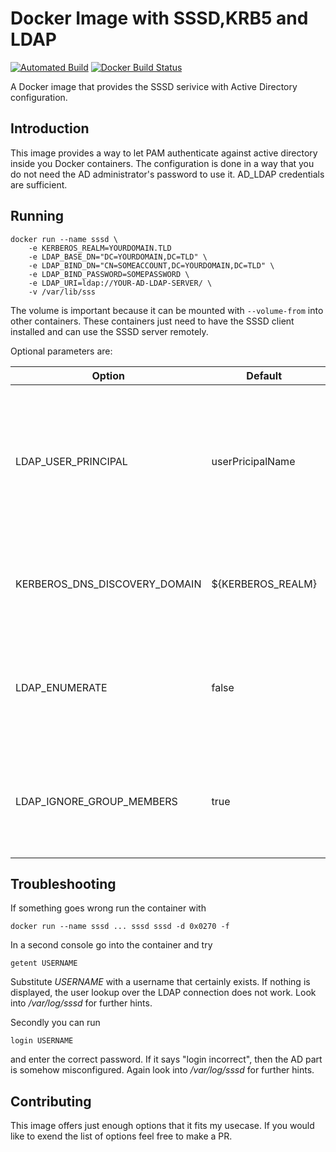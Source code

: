 # Docker Image with SSSD,KRB5 and LDAP

[![Automated Build](https://img.shields.io/docker/automated/phihos/sssd-krb5-ldap.svg)](https://hub.docker.com/r/phihos/sssd-krb5-ldap/)
[![Docker Build Status](https://img.shields.io/docker/build/phihos/sssd-krb5-ldap.svg)](https://hub.docker.com/r/phihos/sssd-krb5-ldap/)

A Docker image that provides the SSSD serivice with Active Directory configuration.

## Introduction

This image provides a way to let PAM authenticate against active directory inside you Docker containers.
The configuration is done in a way that you do not need the AD administrator's password to use it. AD_LDAP credentials are sufficient.

## Running

```
docker run --name sssd \
    -e KERBEROS_REALM=YOURDOMAIN.TLD
    -e LDAP_BASE_DN="DC=YOURDOMAIN,DC=TLD" \
    -e LDAP_BIND_DN="CN=SOMEACCOUNT,DC=YOURDOMAIN,DC=TLD" \
    -e LDAP_BIND_PASSWORD=SOMEPASSWORD \
    -e LDAP_URI=ldap://YOUR-AD-LDAP-SERVER/ \
    -v /var/lib/sss
```

The volume is important because it can be mounted with ```--volume-from``` into other containers. These containers just need to have the SSSD client installed and can use the SSSD server remotely.

Optional parameters are:

| Option                        | Default           | Description                                                                                                                          |
|-------------------------------|-------------------|--------------------------------------------------------------------------------------------------------------------------------------|
| LDAP_USER_PRINCIPAL           | userPricipalName  | The LDAP attribute identifying the user name for Kerberos. Set this to a nonexisting entry if this differs from the actiol username. |
| KERBEROS_DNS_DISCOVERY_DOMAIN | ${KERBEROS_REALM} | Change this, if your DNS uses another domain suffic than your AD realm.                                                              |
| LDAP_ENUMERATE                | false             | If set to true all users and groups will be downloaded at startup. May cause bad performance.                                                    |
| LDAP_IGNORE_GROUP_MEMBERS     | true              | If set to false ```getent group <groupname>``` will contain all group members. May cause bad performance.                                 |

## Troubleshooting

If something goes wrong run the container with

```
docker run --name sssd ... sssd sssd -d 0x0270 -f
```

In a second console go into the container and try
```
getent USERNAME
```
Substitute *USERNAME* with a username that certainly exists. If nothing is displayed, the user lookup over the LDAP connection does not work. Look into */var/log/sssd* for further hints.

Secondly you can run
```
login USERNAME
```
and enter the correct password. If it says "login incorrect", then the AD part is somehow misconfigured. Again look into */var/log/sssd* for further hints.


## Contributing

This image offers just enough options that it fits my usecase. If you would like to exend the list of options feel free to make a PR.

